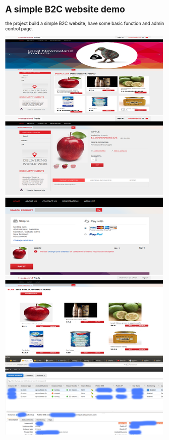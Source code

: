 # A simple B2C website demo

the project build a simple B2C website, have some basic function and admin control page. 

<img src="./images/1.png" height="250" width="500">

<img src="./images/2.png" height="250" width="500">

<img src="./images/3.png" height="250" width="500">

<img src="./images/4.png" height="250" width="500">

<img src="./images/5.png" height="250" width="500">